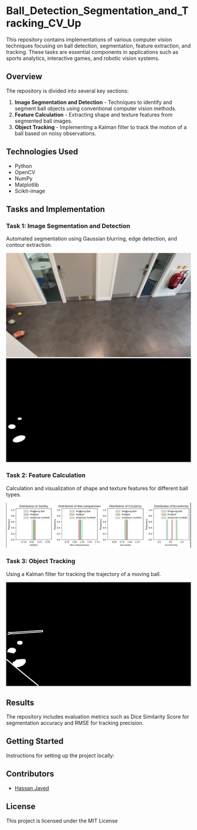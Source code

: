 # Ball_Detection_Segmentation_and_Tracking_CV_Up

This repository contains implementations of various computer vision techniques focusing on ball detection, segmentation, feature extraction, and tracking. These tasks are essential components in applications such as sports analytics, interactive games, and robotic vision systems.

## Overview

The repository is divided into several key sections:
1. **Image Segmentation and Detection** - Techniques to identify and segment ball objects using conventional computer vision methods.
2. **Feature Calculation** - Extracting shape and texture features from segmented ball images.
3. **Object Tracking** - Implementing a Kalman filter to track the motion of a ball based on noisy observations.

## Technologies Used
- Python
- OpenCV
- NumPy
- Matplotlib
- Scikit-image

## Tasks and Implementation

### Task 1: Image Segmentation and Detection
Automated segmentation using Gaussian blurring, edge detection, and contour extraction. 

![Ground Truth Output](https://github.com/hassan883/Ball_Detection_Segmentation_and_Tracking_CV_Up/blob/main/frame-54.png)
![Segmentation Output](https://github.com/hassan883/Ball_Detection_Segmentation_and_Tracking_CV_Up/blob/main/frame-54_GT.png)

### Task 2: Feature Calculation
Calculation and visualization of shape and texture features for different ball types.

![Feature Visualization](https://github.com/hassan883/Ball_Detection_Segmentation_and_Tracking_CV_Up/blob/main/Picture1.png)

### Task 3: Object Tracking
Using a Kalman filter for tracking the trajectory of a moving ball.

![Tracking Visualization](https://github.com/hassan883/Ball_Detection_Segmentation_and_Tracking_CV_Up/blob/main/frame-54_masked.png)

## Results
The repository includes evaluation metrics such as Dice Similarity Score for segmentation accuracy and RMSE for tracking precision.

## Getting Started
Instructions for setting up the project locally:



## Contributors
- [Hassan Javed](https://github.com/hassan883)

## License
This project is licensed under the MIT License 


